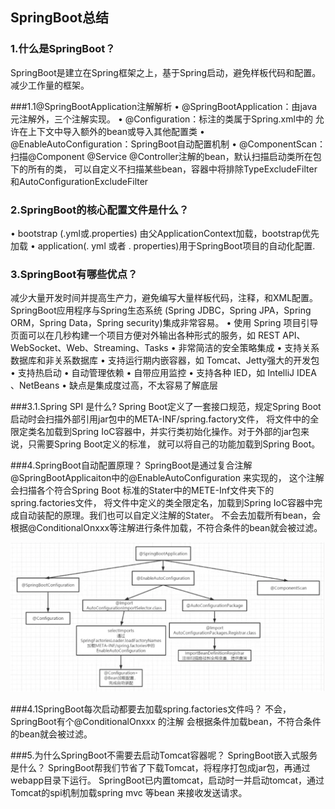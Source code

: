 
## SpringBoot总结

### 1.什么是SpringBoot？
SpringBoot是建立在Spring框架之上，基于Spring启动，避免样板代码和配置。减少工作量的框架。

###1.1@SpringBootApplication注解解析
• @SpringBootApplication：由java元注解外，三个注解实现。
• @Configuration：标注的类属于Spring.xml中的<beans> 允许在上下文中导入额外的bean或导入其他配置类
• @EnableAutoConfiguration：SpringBoot自动配置机制
• @ComponentScan：扫描@Component @Service @Controller注解的bean，默认扫描启动类所在包下的所有的类，
    可以自定义不扫描某些bean，容器中将排除TypeExcludeFilter和AutoConfigurationExcludeFilter

### 2.SpringBoot的核心配置文件是什么？
• bootstrap (.yml或.properties) 由父ApplicationContext加载，bootstrap优先加载
• application(. yml 或者 . properties)用于SpringBoot项目的自动化配置.

### 3.SpringBoot有哪些优点？
减少大量开发时间并提高生产力，避免编写大量样板代码，注释，和XML配置。SpringBoot应用程序与Spring生态系统
(Spring JDBC，Spring JPA，Spring ORM，Spring Data，Spring security)集成非常容易。
• 使用 Spring 项目引导页面可以在几秒构建一个项目方便对外输出各种形式的服务，如 REST API、WebSocket、Web、Streaming、Tasks
• 非常简洁的安全策略集成
• 支持关系数据库和非关系数据库
• 支持运行期内嵌容器，如 Tomcat、Jetty强大的开发包
• 支持热启动
• 自动管理依赖
• 自带应用监控
• 支持各种 IED，如 IntelliJ IDEA 、NetBeans
• 缺点是集成度过高，不太容易了解底层

###3.1.Spring SPI 是什么?
Spring Boot定义了一套接口规范，规定Spring Boot启动时会扫描外部引用jar包中的META-INF/spring.factory文件，
将文件中的全限定类名加载到Spring IoC容器中，并实行类初始化操作。对于外部的jar包来说，只需要Spring Boot定义的标准，
就可以将自己的功能加载到Spring Boot。


###4.SpringBoot自动配置原理？
SpringBoot是通过复合注解@SpringBootApplicaiton中的@EnableAutoConfiguration 来实现的，
这个注解会扫描各个符合Spring Boot 标准的Stater中的METE-Inf文件夹下的spring.factories文件，
将文件中定义的类全限定名，加载到Spring IoC容器中完成自动装配的原理。我们也可以自定义注解的Stater。
不会去加载所有bean，会根据@ConditionalOnxxx等注解进行条件加载，不符合条件的bean就会被过滤。

![](./pictures/SpringBoot自动配置.png)

###4.1SpringBoot每次启动都要去加载spring.factories文件吗？
不会，SpringBoot有个@ConditionalOnxxx 的注解 会根据条件加载bean，不符合条件的bean就会被过滤。

###5.为什么SpringBoot不需要去启动Tomcat容器呢？ SpringBoot嵌入式服务是什么？
SpringBoot帮我们节省了下载Tomcat，将程序打包成jar包，再通过webapp目录下运行。
SpringBoot已内置tomcat，启动时一并启动tomcat，通过Tomcat的spi机制加载spring mvc 等bean 来接收发送请求。

